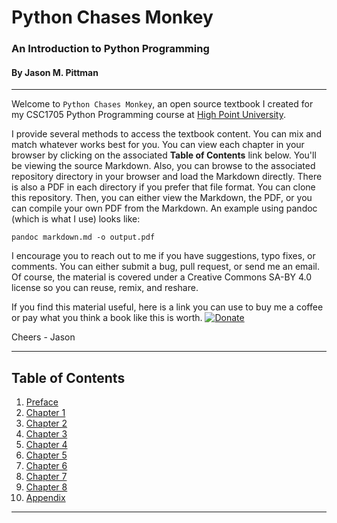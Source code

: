 # Python Chases Monkey
### An Introduction to Python Programming
#### By Jason M. Pittman

<hr>

Welcome to `Python Chases Monkey`, an open source textbook I created for my CSC1705 Python Programming course at [High Point University](www.highpoint.edu).

I provide several methods to access the textbook content. You can mix and match whatever works best for you. You can view each chapter in your browser by clicking on the associated **Table of Contents** link below. You'll be viewing the source Markdown. Also, you can browse to the associated repository directory in your browser and load the Markdown directly. There is also a PDF in each directory if you prefer that file format. You can clone this repository. Then, you can either view the Markdown, the PDF, or you can compile your own PDF from the Markdown. An example using pandoc (which is what I use) looks like:

`pandoc markdown.md -o output.pdf`

I encourage you to reach out to me if you have suggestions, typo fixes, or comments. You can either submit a bug, pull request, or send me an email. Of course, the material is covered under a Creative Commons SA-BY 4.0 license so you can reuse, remix, and reshare.
<br>

If you find this material useful, here is a link you can use to buy me a coffee or pay what you think a book like this is worth.
[![Donate](https://img.shields.io/badge/Donate-PayPal-green.svg)](https://www.paypal.com/paypalme/jasonmpittman)  


Cheers - Jason

<hr>

## Table of Contents

1. [Preface](preface/preface.md)
2. [Chapter 1](chapter-01/getting-started.md)
3. [Chapter 2](chapter-02/python-and-monkey.md)
4. [Chapter 3](chapter-03/python-wakes-up.md)
5. [Chapter 4](chapter-04/python-counts-scales.md)
6. [Chapter 5](chapter-05/python-sees-monkey.md)
7. [Chapter 6](chapter-06/python-looks-inside.md)
8. [Chapter 7]()
9. [Chapter 8]()
10. [Appendix](appendix/python-gits-good.md)

<hr>
<br>  
  
